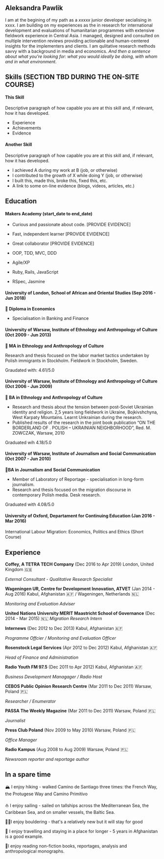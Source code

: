 ## Aleksandra Pawlik 

I am at the begining of my path as a _xxxxx_ junior developer secialising in xxxx. I am building on my experiences as the in research for international development and evaluations of humanitarian programmes with extensive fieldwork experience in Central Asia. I managed, designed and consulted on multiple intervention reviews providing actionable and human-centered insights for the implementers and clients. I am qulitative research methods savvy with a background in media and economics. _And then a sentence about what you're looking for: what you would ideally be doing, with whom and in what environment._

## Skills (SECTION TBD DURING THE ON-SITE COURSE)

#### This Skill

Descriptive paragraph of how capable you are at this skill and, if relevant, how it has developed.

- Experience
- Achievements
- Evidence

#### Another Skill

Descriptive paragraph of how capable you are at this skill and, if relevant, how it has developed.

- I achieved A during my work at B (job, or otherwise)
- I contributed to the growth of X while doing Y (job, or otherwise)
- I built this, made this, broke this, fixed this, etc.
- A link to some on-line evidence (blogs, videos, articles, etc.)

## Education

#### Makers Academy (start_date to end_date)

- Curious and passionate about code. [PROVIDE EVIDENCE]
- Fast, independent learner [PROVIDE EVIDENCE]
- Great collaborator [PROVIDE EVIDENCE]

- OOP, TDD, MVC, DDD
- Agile/XP
- Ruby, Rails, JavaScript
- RSpec, Jasmine

#### University of London, School of African and Oriental Studies (Sep 2016 - Jun 2018)
**:scroll: Diploma in Economics**
* Specialisation in Banking and Finance

#### University of Warsaw, Institute of Ethnology and Anthropology of Culture (Oct 2009 - Jun 2013)
**:scroll: MA in Ethnology and Anthropology of Culture**

Research and thesis focused on the labor market tactics undertaken by Polish immigrants in Stockholm. Fieldwork in Stockholm, Sweden. 

Graudated with: 4.61/5.0

#### University of Warsaw, Institute of Ethnology and Anthropology of Culture (Oct 2006 - Jun 2009)
**:scroll: BA in Ethnology and Anthropology of Culture** 

* Research and thesis about the tension between post-Soviet Ukrainian identity and religion. 2,5 years long fieldwork in Ukraine, Bojkivshchyna, West Karpaty Mountains. Learnt Unkrainian during the research. 
* Published results of the research in the joint book publication “ON THE BORDERLAND OF <NEW EUROPE>. POLISH – UKRAINIAN NEIGHBORHOOD”, Red. M. ZOWCZAK, Warsaw, 2010

Graduated wih 4.18/5.0 

#### University of Warsaw, Institute of Journalism and Social Communication (Oct 2007 - Jun 2010) 
**:scroll:BA in Journalism and Social Communication**
* Member of Laboratory of Reportage - specialisation in long-form journalism.
* Research and thesis focused on the migration discourse in contemporary Polish media. Desk research.

Graduated with 4.08/5.0

#### University of Oxford, Departament for Continuing Education (Jan 2016 - Mar 2016)

International Labour Migration: Economics, Politics and Ethics (Short Course)

## Experience

**Coffey, A TETRA TECH Company** (Dec 2016 to Apr 2019) London, United Kingdom :uk:

*External Consultant - Qualitative Research Specialist*  

**Wageningen UR, Centre for Development Innovation, ATVET** (Jan 2014 - Aug 2016) Kabul, Afghanistan :afghanistan: / Wageningen, Netherlands :netherlands:

*Monitoring and Evaluation Adviser*  

**United Nations University MERIT Maastricht School of Governance** (Dec 2014 - Mar 2015) :netherlands:
*Migration Research Intern*

**Internews** (Dec 2012 to Dec 2013) Kabul, Afghanistan :afghanistan:

*Programme Offcier / Monitoring and Evaluation Officer*

**Rosenstock Legal Services** (Apr 2012 to Dec 2012) Kabul, Afghanistan :afghanistan:

*Head of Finance and Administration*

**Radio Youth FM 97.5** (Dec 2011 to Apr 2012) Kabul, Afghanistan :afghanistan:

*Business Development Managager / Radio Host*

**CEBOS Public Opinion Research Centre** (Mar 2011 to Dec 2011) Warsaw, Poland :poland:

*Researcher / Enumerator*

**PASSA The Weekly Magazine** (Mar 2011 to Dec 2011) Warsaw, Poland :poland:

*Journalist*

**Press Club Poland** (Nov 2009 to May 2010) Warsaw, Poland :poland:

*Office Manager*

**Radio Kampus** (Aug 2008 to Aug 2009) Warsaw, Poland :poland:

*Newsroom reporter and reportage author*

## In a spare time
:mountain_snow: I enjoy hiking - walked Camino de Santiago three times: the French Way, the Protugese Way and Camino Primitivo

:sailboat: I enjoy sailing - sailed on tallships across the Mediterranean Sea, the Caribbean Sea, and on smaller vessels, the Baltic Sea. 

🧗‍♀️I enjoy bouldering - that's a relatively new but it will stay for good

:baggage_claim: I enjoy travelling and staying in a place for longer - 5 years in Afghanistan is a good example. 

:green_book:I enjoy reading non-fiction books, reportages, analysis and anthropological monographs. 

